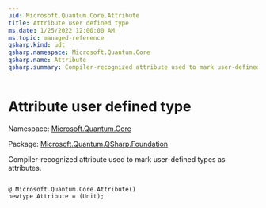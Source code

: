```yaml
---
uid: Microsoft.Quantum.Core.Attribute
title: Attribute user defined type
ms.date: 1/25/2022 12:00:00 AM
ms.topic: managed-reference
qsharp.kind: udt
qsharp.namespace: Microsoft.Quantum.Core
qsharp.name: Attribute
qsharp.summary: Compiler-recognized attribute used to mark user-defined types as attributes.
---
```


# Attribute user defined type

Namespace: [Microsoft.Quantum.Core](xref:Microsoft.Quantum.Core)

Package: [Microsoft.Quantum.QSharp.Foundation](https://nuget.org/packages/Microsoft.Quantum.QSharp.Foundation)


Compiler-recognized attribute used to mark user-defined types as attributes.

```qsharp

@ Microsoft.Quantum.Core.Attribute()
newtype Attribute = (Unit);
```

